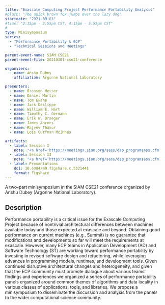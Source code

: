 ```yaml
---
title: "Exascale Computing Project Performance Portability Analysis"
#blurb: "The quick brown fox jumps over the lazy dog"
startdate: "2021-03-03"
#time: "2:15pm - 3:55pm CST, 4:15pm - 5:55pm CST"
#
type: Minisymposium 
series: 
  - "Performance Portability & ECP"
  - "Technical Sessions and Meetings"

parent-event-name: SIAM CSE21
parent-event-file: 20210301-cse21-conference

organizers:
  - name: Anshu Dubey
    affiliation: Argonne National Laboratory

presenters:
  - name: Bronson Messer
  - name: Daniel Martin
  - name: Tom Evans
  - name: Jack Deslippe
  - name: William E. Hart
  - name: Timothy C. Germann
  - name: Erik W. Draeger
  - name: James Ahrens
  - name: Rajeev Thakur
  - name: Lois Curfman McInnes

artifacts:
  - label: Session I
    note: "<a href='https://meetings.siam.org/sess/dsp_programsess.cfm?SESSIONCODE=69992'>MS162</a>"
  - label: Session II
    note: "<a href='https://meetings.siam.org/sess/dsp_programsess.cfm?SESSIONCODE=69993'>MS192</a>"
  - label: Presentations
    doi: 10.6084/m9.figshare.c.5321441
    format: Figshare
---
```


A two-part minisymposium in the SIAM CSE21 conference organized by Anshu Dubey (Argonne National Laboratory).

## Description

Performance portability is a critical issue for the Exascale Computing Project because of nontrivial architectural differences between machines available today and those expected at exascale and beyond. Obtaining good performance on current machines (e.g., Summit) is no guarantee that modifications and developments so far will meet the requirements at exascale. However, many ECP teams in Application Development (AD) and Software Technology (ST) are working toward performance portability by investing in revised software design and refactoring, while leveraging advances in programming models, runtimes, and development tools. Given continued disruptive architectural changes and heterogeneity, and given that the ECP community must promote dialogue about various teams’ findings and experiences we organized a series of performance portability panels organized around common themes of algorithms and data locality in various classes of applications, tools, and libraries. We propose a minisymposium to disseminate the discussion and analysis from the panels to the wider computational science community.
